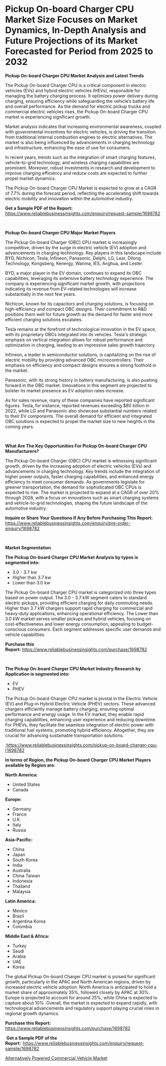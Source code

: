 <p><h1>Pickup On-board Charger CPU Market Size Focuses on Market Dynamics, In-Depth Analysis and Future Projections of its Market Forecasted for Period from 2025 to 2032</h1></p><p><strong>Pickup On-board Charger CPU Market Analysis and Latest Trends</strong></p>
<p><p>The Pickup On-board Charger CPU is a critical component in electric vehicles (EVs) and hybrid electric vehicles (HEVs), responsible for managing the battery charging process. It optimizes power delivery during charging, ensuring efficiency while safeguarding the vehicle’s battery life and overall performance. As the demand for electric pickup trucks and commercial electric vehicles rises, the Pickup On-board Charger CPU market is experiencing significant growth.</p><p>Market analysis indicates that increasing environmental awareness, coupled with governmental incentives for electric vehicles, is driving the transition from traditional internal combustion engines to electric alternatives. The market is also being influenced by advancements in charging technology and infrastructure, enhancing the ease of use for consumers.</p><p>In recent years, trends such as the integration of smart charging features, vehicle-to-grid technology, and wireless charging capabilities are prominent. Moreover, robust investments in research and development to improve charging efficiency and reduce costs are expected to further propel market dynamics.</p><p>The Pickup On-board Charger CPU Market is expected to grow at a CAGR of 7.7% during the forecast period, reflecting the accelerating shift towards electric mobility and innovation within the automotive industry.</p></p>
<p><strong>Get a Sample PDF of the Report:&nbsp;</strong> <a href="https://www.reliablebusinessinsights.com/enquiry/request-sample/1698782?utm_campaign=2238&utm_medium=2&utm_source=Github&utm_content=ia&utm_term=27032025&utm_id=pickup-on-board-charger-cpu">https://www.reliablebusinessinsights.com/enquiry/request-sample/1698782</a></p>
<p>&nbsp;</p>
<p><strong>Pickup On-board Charger CPU Major Market Players</strong></p>
<p><p>The Pickup On-board Charger (OBC) CPU market is increasingly competitive, driven by the surge in electric vehicle (EV) adoption and advancements in charging technology. Key players in this landscape include BYD, Nichicon, Tesla, Infineon, Panasonic, Delphi, LG, Lear, Dilong Technology, Kongsberg, Kenergy, Wanma, IES, Anghua, and Lester.</p><p>BYD, a major player in the EV domain, continues to expand its OBC capabilities, leveraging its extensive battery technology experience. The company is experiencing significant market growth, with projections indicating its revenue from EV-related technologies will increase substantially in the next few years.</p><p>Nichicon, known for its capacitors and charging solutions, is focusing on high-efficiency and compact OBC designs. Their commitment to R&D positions them well for future growth as the demand for faster and more efficient charging solutions escalates.</p><p>Tesla remains at the forefront of technological innovation in the EV space, with its proprietary OBCs integrated into its vehicles. Tesla's strategic emphasis on vertical integration allows for robust performance and optimization in charging, leading to an impressive sales growth trajectory.</p><p>Infineon, a leader in semiconductor solutions, is capitalizing on the rise of electric mobility by providing advanced OBC microcontrollers. Their emphasis on efficiency and compact designs ensures a strong foothold in the market.</p><p>Panasonic, with its strong history in battery manufacturing, is also pushing forward in the OBC market. Innovations in this segment are projected to bolster its market presence as EV adoption rates increase.</p><p>As for sales revenue, many of these companies have reported significant figures. Tesla, for instance, reported revenues exceeding $80 billion in 2022, while LG and Panasonic also showcase substantial numbers related to their EV components. The overall demand for efficient and integrated OBC solutions is expected to propel the market size to new heights in the coming years.</p></p>
<p>&nbsp;</p>
<p><strong>What Are The Key Opportunities For Pickup On-board Charger CPU Manufacturers?</strong></p>
<p><p>The Pickup On-board Charger (OBC) CPU market is witnessing significant growth, driven by the increasing adoption of electric vehicles (EVs) and advancements in charging technology. Key trends include the integration of higher power outputs, faster charging capabilities, and enhanced energy efficiency to meet consumer demands. As governments legislate for greener transportation, the demand for sophisticated OBC CPUs is expected to rise. The market is projected to expand at a CAGR of over 20% through 2028, with a focus on innovations such as smart charging systems and vehicle-to-grid technologies, shaping the future landscape of the automotive industry.</p></p>
<p><strong>Inquire or Share Your Questions If Any Before Purchasing This Report:</strong> <a href="https://www.reliablebusinessinsights.com/enquiry/pre-order-enquiry/1698782?utm_campaign=2238&utm_medium=2&utm_source=Github&utm_content=ia&utm_term=27032025&utm_id=pickup-on-board-charger-cpu">https://www.reliablebusinessinsights.com/enquiry/pre-order-enquiry/1698782</a></p>
<p>&nbsp;</p>
<p><strong>Market Segmentation</strong></p>
<p><strong>The Pickup On-board Charger CPU Market Analysis by types is segmented into:</strong></p>
<p><ul><li>3.0 - 3.7 kw</li><li>Higher than 3.7 kw</li><li>Lower than 3.0 kw</li></ul></p>
<p><p>The Pickup On-board Charger CPU market is categorized into three types based on power output. The 3.0 - 3.7 kW segment caters to standard electric pickups, providing efficient charging for daily commuting needs. Higher than 3.7 kW chargers support rapid charging for commercial and heavy-duty applications, enhancing operational efficiency. The Lower than 3.0 kW market serves smaller pickups and hybrid vehicles, focusing on cost-effectiveness and lower energy consumption, appealing to budget-conscious consumers. Each segment addresses specific user demands and vehicle capabilities.</p></p>
<p><strong>Purchase this Report:&nbsp;</strong><a href="https://www.reliablebusinessinsights.com/purchase/1698782?utm_campaign=2238&utm_medium=2&utm_source=Github&utm_content=ia&utm_term=27032025&utm_id=pickup-on-board-charger-cpu">https://www.reliablebusinessinsights.com/purchase/1698782</a></p>
<p>&nbsp;</p>
<p><strong>The Pickup On-board Charger CPU Market Industry Research by Application is segmented into:</strong></p>
<p><ul><li>EV</li><li>PHEV</li></ul></p>
<p><p>The Pickup On-board Charger CPU market is pivotal in the Electric Vehicle (EV) and Plug-in Hybrid Electric Vehicle (PHEV) sectors. These advanced chargers efficiently manage battery charging, ensuring optimal performance and energy usage. In the EV market, they enable rapid charging capabilities, enhancing user experience and reducing downtime. For PHEVs, they facilitate the seamless integration of electric power with traditional fuel systems, promoting hybrid efficiency. Altogether, they are crucial for advancing sustainable transportation solutions.</p></p>
<p><a href="https://www.reliablebusinessinsights.com/pickup-on-board-charger-cpu-r1698782?utm_campaign=2238&utm_medium=2&utm_source=Github&utm_content=ia&utm_term=27032025&utm_id=pickup-on-board-charger-cpu">&nbsp;https://www.reliablebusinessinsights.com/pickup-on-board-charger-cpu-r1698782</a></p>
<p><strong>In terms of Region, the Pickup On-board Charger CPU Market Players available by Region are:</strong></p>
<p>
    <p> <strong> North America: </strong>
        <ul>
            <li>United States</li>
            <li>Canada</li>
        </ul>
        </p> 
    <p> <strong> Europe: </strong>
        <ul>
            <li>Germany</li>
            <li>France</li>
            <li>U.K.</li>
            <li>Italy</li>
            <li>Russia</li>
        </ul>
        </p> 
    <p> <strong> Asia-Pacific: </strong>
        <ul>
            <li>China</li>
            <li>Japan</li>
            <li>South Korea</li>
            <li>India</li>
            <li>Australia</li>
            <li>China Taiwan</li>
            <li>Indonesia</li>
            <li>Thailand</li>
            <li>Malaysia</li>
        </ul>
        </p> 
    <p> <strong> Latin America: </strong>
        <ul>
            <li>Mexico</li>
            <li>Brazil</li>
            <li>Argentina Korea</li>
            <li>Colombia</li>
        </ul>
        </p> 
    <p> <strong> Middle East & Africa: </strong>
        <ul>
            <li>Turkey</li>
            <li>Saudi</li>
            <li>Arabia</li>
            <li>UAE</li>
            <li>Korea</li>
        </ul>
    </p>
    </p>
<p><p>The global Pickup On-board Charger CPU market is poised for significant growth, particularly in the APAC and North American regions, driven by increased electric vehicle adoption. North America is anticipated to hold a market share of approximately 35%, followed closely by APAC at 30%. Europe is projected to account for around 25%, while China is expected to capture about 10%. Overall, the market is expected to expand rapidly, with technological advancements and regulatory support playing crucial roles in regional growth dynamics.</p></p>
<p><strong>Purchase this Report: </strong><a href="https://www.reliablebusinessinsights.com/purchase/1698782?utm_campaign=2238&utm_medium=2&utm_source=Github&utm_content=ia&utm_term=27032025&utm_id=pickup-on-board-charger-cpu">https://www.reliablebusinessinsights.com/purchase/1698782</a></p>
<p>&nbsp;<strong>Get a Sample PDF of the Report:&nbsp;&nbsp;</strong><a href="https://www.reliablebusinessinsights.com/enquiry/request-sample/1698782?utm_campaign=2238&utm_medium=2&utm_source=Github&utm_content=ia&utm_term=27032025&utm_id=pickup-on-board-charger-cpu">https://www.reliablebusinessinsights.com/enquiry/request-sample/1698782</a></p>
<p><strong></strong></p>
<p><p><a href="https://github.com/SanjidaMahmud54/Market-Research-Report-List-2/blob/main/alternatively-powered-commercial-vehicle-market.md?utm_campaign=2238&utm_medium=2&utm_source=Github&utm_content=ia&utm_term=27032025&utm_id=pickup-on-board-charger-cpu">Alternatively Powered Commercial Vehicle Market</a></p></p>